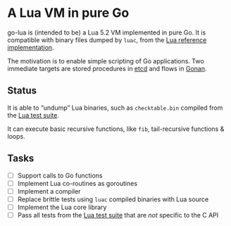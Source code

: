 A Lua VM in pure Go
===================

go-lua is (intended to be) a Lua 5.2 VM implemented in pure Go. It is compatible with binary files dumped by ```luac```, from the [Lua reference implementation](http://www.lua.org/).

The motivation is to enable simple scripting of Go applications. Two immediate targets are stored procedures in [etcd](https://github.com/coreos/etcd) and flows in [Gonan](https://github.com/csfrancis/gonan).

Status
------

It is able to “undump” Lua binaries, such as ```checktable.bin``` compiled from the [Lua test suite](http://www.lua.org/tests/5.2/).

It can execute basic recursive functions, like ```fib```, tail-recursive functions & loops.

Tasks
-----

- [ ] Support calls to Go functions
- [ ] Implement Lua co-routines as goroutines
- [ ] Implement a compiler
- [ ] Replace brittle tests using ```luac``` compiled binaries with Lua source
- [ ] Implement the Lua core library
- [ ] Pass all tests from the [Lua test suite](http://www.lua.org/tests/5.2/) that are *not* specific to the C API